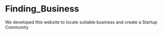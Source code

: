 # Finding_Business
We developed this website to locate suitable business and create a Startup Community
